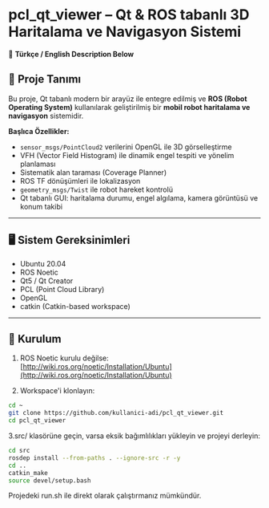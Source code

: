 # pcl_qt_viewer – Qt & ROS tabanlı 3D Haritalama ve Navigasyon Sistemi

📌 **Türkçe / English Description Below**

## 🚀 Proje Tanımı

Bu proje, Qt tabanlı modern bir arayüz ile entegre edilmiş ve **ROS (Robot Operating System)** kullanılarak geliştirilmiş bir **mobil robot haritalama ve navigasyon** sistemidir. 

**Başlıca Özellikler:**

- `sensor_msgs/PointCloud2` verilerini OpenGL ile 3D görselleştirme  
- VFH (Vector Field Histogram) ile dinamik engel tespiti ve yönelim planlaması  
- Sistematik alan taraması (Coverage Planner)  
- ROS TF dönüşümleri ile lokalizasyon  
- `geometry_msgs/Twist` ile robot hareket kontrolü  
- Qt tabanlı GUI: haritalama durumu, engel algılama, kamera görüntüsü ve konum takibi

---

## 🖥️ Sistem Gereksinimleri

- Ubuntu 20.04  
- ROS Noetic  
- Qt5 / Qt Creator  
- PCL (Point Cloud Library)  
- OpenGL  
- catkin (Catkin-based workspace)

---

## 🔧 Kurulum

1. ROS Noetic kurulu değilse:  
   [http://wiki.ros.org/noetic/Installation/Ubuntu](http://wiki.ros.org/noetic/Installation/Ubuntu)

2. Workspace'i klonlayın:

```bash
cd ~
git clone https://github.com/kullanici-adi/pcl_qt_viewer.git
cd pcl_qt_viewer
```
3.src/ klasörüne geçin, varsa eksik bağımlılıkları yükleyin ve projeyi derleyin:
``` bash 
cd src
rosdep install --from-paths . --ignore-src -r -y
cd ..
catkin_make
source devel/setup.bash
```
Projedeki run.sh ile direkt olarak çalıştırmanız mümkündür.
